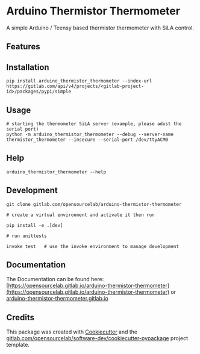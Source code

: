 # Arduino Thermistor Thermometer

A simple Arduino / Teensy based thermistor thermometer with SiLA control.

## Features

## Installation

    pip install arduino_thermistor_thermometer --index-url https://gitlab.com/api/v4/projects/<gitlab-project-id>/packages/pypi/simple

## Usage

    # starting the thermometer SiLA server (example, please adust the serial port)
    python -m arduino_thermistor_thermometer --debug --server-name thermistor_thermometer --insecure --serial-port /dev/ttyACM0


## Help

    arduino_thermistor_thermometer --help 

## Development

    git clone gitlab.com/opensourcelab/arduino-thermistor-thermometer

    # create a virtual environment and activate it then run

    pip install -e .[dev]

    # run unittests

    invoke test   # use the invoke environment to manage development
    

## Documentation

The Documentation can be found here: [https://opensourcelab.gitlab.io/arduino-thermistor-thermometer](https://opensourcelab.gitlab.io/arduino-thermistor-thermometer) or [arduino-thermistor-thermometer.gitlab.io](arduino_thermistor_thermometer.gitlab.io/)


## Credits

This package was created with [Cookiecutter](https://github.com/audreyr/cookiecutter)
 and the [gitlab.com/opensourcelab/software-dev/cookiecutter-pypackage](https://gitlab.com/opensourcelab/software-dev/cookiecutter-pypackage) project template.



